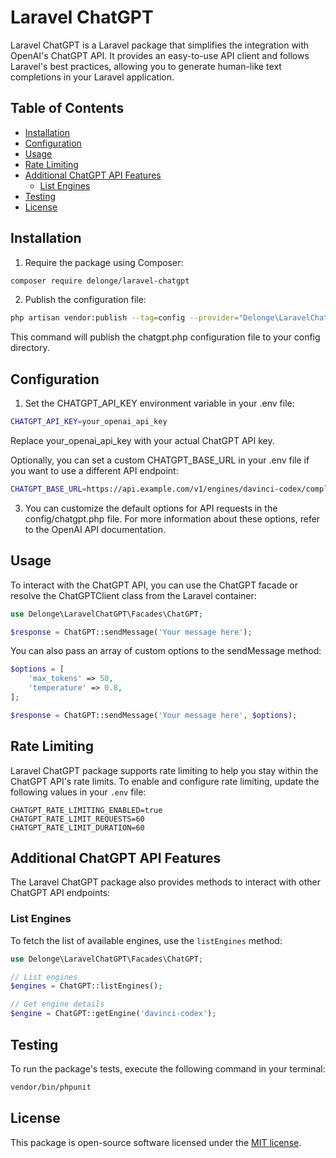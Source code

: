 # Laravel ChatGPT

Laravel ChatGPT is a Laravel package that simplifies the integration with OpenAI's ChatGPT API. It provides an easy-to-use API client and follows Laravel's best practices, allowing you to generate human-like text completions in your Laravel application.

## Table of Contents

- [Installation](#installation)
- [Configuration](#configuration)
- [Usage](#usage)
- [Rate Limiting](#rate-limiting)
- [Additional ChatGPT API Features](#additional-chatgpt-api-features)
  - [List Engines](#list-engines)
- [Testing](#testing)
- [License](#license)

## Installation

1. Require the package using Composer:

```bash
composer require delonge/laravel-chatgpt
```

2. Publish the configuration file:

```bash
php artisan vendor:publish --tag=config --provider="Delonge\LaravelChatGPT\ChatGPTServiceProvider"
```
This command will publish the chatgpt.php configuration file to your config directory.

## Configuration

1. Set the CHATGPT_API_KEY environment variable in your .env file:

```bash
CHATGPT_API_KEY=your_openai_api_key
```
Replace your_openai_api_key with your actual ChatGPT API key.

Optionally, you can set a custom CHATGPT_BASE_URL in your .env file if you want to use a different API endpoint:

```bash
CHATGPT_BASE_URL=https://api.example.com/v1/engines/davinci-codex/completions
```
3. You can customize the default options for API requests in the config/chatgpt.php file. For more information about these options, refer to the OpenAI API documentation.

## Usage
To interact with the ChatGPT API, you can use the ChatGPT facade or resolve the ChatGPTClient class from the Laravel container:

```php
use Delonge\LaravelChatGPT\Facades\ChatGPT;

$response = ChatGPT::sendMessage('Your message here');
```
You can also pass an array of custom options to the sendMessage method:

```php
$options = [
    'max_tokens' => 50,
    'temperature' => 0.8,
];

$response = ChatGPT::sendMessage('Your message here', $options);
```
## Rate Limiting
Laravel ChatGPT package supports rate limiting to help you stay within the ChatGPT API's rate limits. To enable and configure rate limiting, update the following values in your `.env` file:

```env
CHATGPT_RATE_LIMITING_ENABLED=true
CHATGPT_RATE_LIMIT_REQUESTS=60
CHATGPT_RATE_LIMIT_DURATION=60
```

## Additional ChatGPT API Features

The Laravel ChatGPT package also provides methods to interact with other ChatGPT API endpoints:

### List Engines

To fetch the list of available engines, use the `listEngines` method:

```php
use Delonge\LaravelChatGPT\Facades\ChatGPT;

// List engines
$engines = ChatGPT::listEngines();

// Get engine details
$engine = ChatGPT::getEngine('davinci-codex');
```




## Testing
To run the package's tests, execute the following command in your terminal:
``` bash
vendor/bin/phpunit
```

## License
This package is open-source software licensed under the [MIT license](https://opensource.org/license/mit/).


